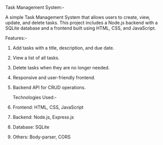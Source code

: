 Task Management System:-

A simple Task Management System that allows users to create, view, update, and delete tasks. 
This project includes a Node.js backend with a SQLite database and a frontend built using HTML, CSS, and JavaScript.

 
 Features:-

1. Add tasks with a title, description, and due date.
2. View a list of all tasks.
3. Delete tasks when they are no longer needed.
4. Responsive and user-friendly frontend.
5. Backend API for CRUD operations.

   Technologies Used:-
   
1. Frontend: HTML, CSS, JavaScript
2. Backend: Node.js, Express.js
3. Database: SQLite
4. Others: Body-parser, CORS


 
